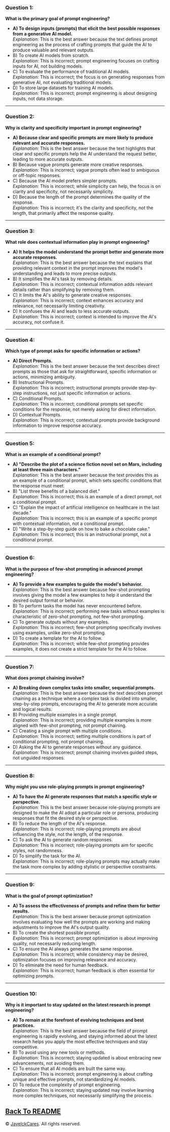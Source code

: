 
### Question 1:
**What is the primary goal of prompt engineering?**
- **A) To design inputs (prompts) that elicit the best possible responses from a generative AI model.**  
  *Explanation:* This is the best answer because the text defines prompt engineering as the process of crafting prompts that guide the AI to produce valuable and relevant outputs.
- B) To create AI models from scratch.  
  *Explanation:* This is incorrect; prompt engineering focuses on crafting inputs for AI, not building models.
- C) To evaluate the performance of traditional AI models.  
  *Explanation:* This is incorrect; the focus is on generating responses from generative AI, not evaluating traditional models.
- D) To store large datasets for training AI models.  
  *Explanation:* This is incorrect; prompt engineering is about designing inputs, not data storage.

---

### Question 2:
**Why is clarity and specificity important in prompt engineering?**
- **A) Because clear and specific prompts are more likely to produce relevant and accurate responses.**  
  *Explanation:* This is the best answer because the text highlights that clear and specific prompts help the AI understand the request better, leading to more accurate outputs.
- B) Because vague prompts generate more creative responses.  
  *Explanation:* This is incorrect; vague prompts often lead to ambiguous or off-topic responses.
- C) Because the AI model prefers simpler prompts.  
  *Explanation:* This is incorrect; while simplicity can help, the focus is on clarity and specificity, not necessarily simplicity.
- D) Because the length of the prompt determines the quality of the response.  
  *Explanation:* This is incorrect; it's the clarity and specificity, not the length, that primarily affect the response quality.

---

### Question 3:
**What role does contextual information play in prompt engineering?**
- **A) It helps the model understand the prompt better and generate more accurate responses.**  
  *Explanation:* This is the best answer because the text explains that providing relevant context in the prompt improves the model's understanding and leads to more precise outputs.
- B) It simplifies the AI's task by removing details.  
  *Explanation:* This is incorrect; contextual information adds relevant details rather than simplifying by removing them.
- C) It limits the AI's ability to generate creative responses.  
  *Explanation:* This is incorrect; context enhances accuracy and relevance, not necessarily limiting creativity.
- D) It confuses the AI and leads to less accurate outputs.  
  *Explanation:* This is incorrect; context is intended to improve the AI's accuracy, not confuse it.

---

### Question 4:
**Which type of prompt asks for specific information or actions?**
- **A) Direct Prompts.**  
  *Explanation:* This is the best answer because the text describes direct prompts as those that ask for straightforward, specific information or actions, minimizing ambiguity.
- B) Instructional Prompts.  
  *Explanation:* This is incorrect; instructional prompts provide step-by-step instructions, not just specific information or actions.
- C) Conditional Prompts.  
  *Explanation:* This is incorrect; conditional prompts set specific conditions for the response, not merely asking for direct information.
- D) Contextual Prompts.  
  *Explanation:* This is incorrect; contextual prompts provide background information to improve response accuracy.

---

### Question 5:
**What is an example of a conditional prompt?**
- **A) "Describe the plot of a science fiction novel set on Mars, including at least three main characters."**  
  *Explanation:* This is the best answer because the text provides this as an example of a conditional prompt, which sets specific conditions that the response must meet.
- B) "List three benefits of a balanced diet."  
  *Explanation:* This is incorrect; this is an example of a direct prompt, not a conditional prompt.
- C) "Explain the impact of artificial intelligence on healthcare in the last decade."  
  *Explanation:* This is incorrect; this is an example of a specific prompt with contextual information, not a conditional prompt.
- D) "Write a step-by-step guide on how to bake a chocolate cake."  
  *Explanation:* This is incorrect; this is an instructional prompt, not a conditional prompt.

---

### Question 6:
**What is the purpose of few-shot prompting in advanced prompt engineering?**
- **A) To provide a few examples to guide the model's behavior.**  
  *Explanation:* This is the best answer because few-shot prompting involves giving the model a few examples to help it understand the desired output format or behavior.
- B) To perform tasks the model has never encountered before.  
  *Explanation:* This is incorrect; performing new tasks without examples is characteristic of zero-shot prompting, not few-shot prompting.
- C) To generate outputs without any examples.  
  *Explanation:* This is incorrect; few-shot prompting specifically involves using examples, unlike zero-shot prompting.
- D) To create a template for the AI to follow.  
  *Explanation:* This is incorrect; while few-shot prompting provides examples, it does not create a strict template for the AI to follow.

---

### Question 7:
**What does prompt chaining involve?**
- **A) Breaking down complex tasks into smaller, sequential prompts.**  
  *Explanation:* This is the best answer because the text describes prompt chaining as a technique where a complex task is divided into smaller, step-by-step prompts, encouraging the AI to generate more accurate and logical results.
- B) Providing multiple examples in a single prompt.  
  *Explanation:* This is incorrect; providing multiple examples is more aligned with few-shot prompting, not prompt chaining.
- C) Creating a single prompt with multiple conditions.  
  *Explanation:* This is incorrect; setting multiple conditions is part of conditional prompting, not prompt chaining.
- D) Asking the AI to generate responses without any guidance.  
  *Explanation:* This is incorrect; prompt chaining involves guided steps, not unguided responses.

---

### Question 8:
**Why might you use role-playing prompts in prompt engineering?**
- **A) To have the AI generate responses that match a specific style or perspective.**  
  *Explanation:* This is the best answer because role-playing prompts are designed to make the AI adopt a particular role or persona, producing responses that fit the desired style or perspective.
- B) To reduce the length of the AI's response.  
  *Explanation:* This is incorrect; role-playing prompts are about influencing the style, not the length, of the response.
- C) To ask the AI to generate random responses.  
  *Explanation:* This is incorrect; role-playing prompts aim for specific styles, not randomness.
- D) To simplify the task for the AI.  
  *Explanation:* This is incorrect; role-playing prompts may actually make the task more complex by adding stylistic or perspective constraints.

---

### Question 9:
**What is the goal of prompt optimization?**
- **A) To assess the effectiveness of prompts and refine them for better results.**  
  *Explanation:* This is the best answer because prompt optimization involves evaluating how well the prompts are working and making adjustments to improve the AI's output quality.
- B) To create the shortest possible prompt.  
  *Explanation:* This is incorrect; prompt optimization is about improving quality, not necessarily reducing length.
- C) To ensure the AI always generates the same response.  
  *Explanation:* This is incorrect; while consistency may be desired, optimization focuses on improving relevance and accuracy.
- D) To eliminate the need for human feedback.  
  *Explanation:* This is incorrect; human feedback is often essential for optimizing prompts.

---

### Question 10:
**Why is it important to stay updated on the latest research in prompt engineering?**
- **A) To remain at the forefront of evolving techniques and best practices.**  
  *Explanation:* This is the best answer because the field of prompt engineering is rapidly evolving, and staying informed about the latest research helps you apply the most effective techniques and stay competitive.
- B) To avoid using any new tools or methods.  
  *Explanation:* This is incorrect; staying updated is about embracing new advancements, not avoiding them.
- C) To ensure that all AI models are built the same way.  
  *Explanation:* This is incorrect; prompt engineering is about crafting unique and effective prompts, not standardizing AI models.
- D) To reduce the complexity of prompt engineering.  
  *Explanation:* This is incorrect; staying updated may involve learning more complex techniques, not necessarily simplifying the process.
  
<a href="README.md">Back To README</a>
---

© <a href="https://github.com/jclabgit/ai_bootcamp/tree/main">JayelckCares</a>. All rights reserved.

